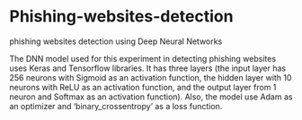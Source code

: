 # Phishing-websites-detection
phishing websites detection using Deep Neural Networks

The DNN model used for this experiment in detecting phishing websites uses Keras and Tensorflow libraries. It has three layers (the input layer has 256 neurons with Sigmoid as an activation function, the hidden layer with 10 neurons with ReLU as an activation function, and the output layer from 1 neuron and Softmax as an activation function). Also, the model use Adam as an optimizer and ‘binary_crossentropy’ as a loss function.
